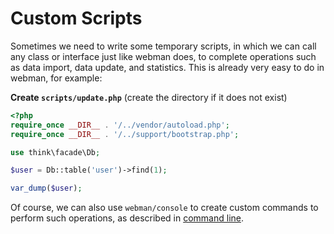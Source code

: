 # Custom Scripts

Sometimes we need to write some temporary scripts, in which we can call any class or interface just like webman does, to complete operations such as data import, data update, and statistics. This is already very easy to do in webman, for example:

**Create `scripts/update.php`** (create the directory if it does not exist)
```php
<?php
require_once __DIR__ . '/../vendor/autoload.php';
require_once __DIR__ . '/../support/bootstrap.php';

use think\facade\Db;

$user = Db::table('user')->find(1);

var_dump($user);
```

Of course, we can also use `webman/console` to create custom commands to perform such operations, as described in [command line](../plugin/console.md).
